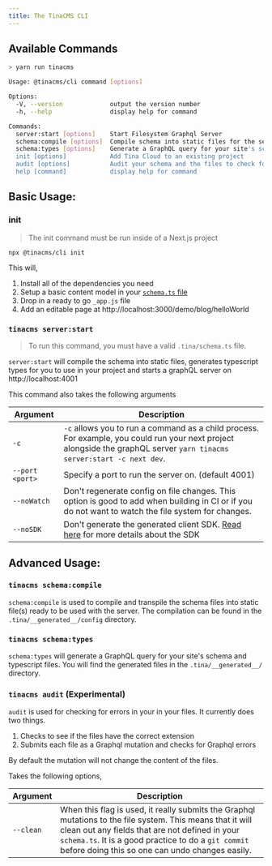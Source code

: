 ```yaml
---
title: The TinaCMS CLI
---
```


## Available Commands

```sh
> yarn run tinacms

Usage: @tinacms/cli command [options]

Options:
  -V, --version             output the version number
  -h, --help                display help for command

Commands:
  server:start [options]    Start Filesystem Graphql Server
  schema:compile [options]  Compile schema into static files for the server
  schema:types [options]    Generate a GraphQL query for your site's schema, (and optionally Typescript types)
  init [options]            Add Tina Cloud to an existing project
  audit [options]           Audit your schema and the files to check for errors
  help [command]            display help for command
```

## Basic Usage:

### init

> The init command must be run inside of a Next.js project

```bash,copy
npx @tinacms/cli init
```

This will,

1. Install all of the dependencies you need
2. Setup a basic content model in your [`schema.ts` file](/docs/schema/)
3. Drop in a ready to go `_app.js` file
4. Add an editable page at http://localhost:3000/demo/blog/helloWorld

### `tinacms server:start`

> To run this command, you must have a valid `.tina/schema.ts` file.

`server:start` will compile the schema into static files, generates typescript types for you to use in your project and starts a graphQL server on http://localhost:4001

This command also takes the following arguments

| Argument        | Description                                                                                                                                                             |
| --------------- | ----------------------------------------------------------------------------------------------------------------------------------------------------------------------- |
| `-c`            | `-c` allows you to run a command as a child process. For example, you could run your next project alongside the graphQL server `yarn tinacms server:start -c next dev`. |
| `--port <port>` | Specify a port to run the server on. (default 4001)                                                                                                                     |
| `--noWatch`     | Don't regenerate config on file changes. This option is good to add when building in CI or if you do not want to watch the file system for changes.                     |
| `--noSDK`       | Don't generate the generated client SDK. [Read here](/docs/graphql/client/) for more details about the SDK                                                              |




## Advanced Usage:
### `tinacms schema:compile`

`schema:compile` is used to compile and transpile the schema files into static file(s) ready to be used with the server. The compilation can be found in the `.tina/__generated__/config` directory.


### `tinacms schema:types` 

`schema:types` will generate a GraphQL query for your site's schema and typescript files. You will find the generated files in the `.tina/__generated__/` directory.

### `tinacms audit` (Experimental)

`audit` is used for checking for errors in your in your files. It currently does two things.

1. Checks to see if the files have the correct extension
2. Submits each file as a Graphql mutation and checks for Graphql errors

By default the mutation will not change the content of the files.

Takes the following options,

| Argument  | Description                                                                                                                                                                                                                                                             |
| --------- | ----------------------------------------------------------------------------------------------------------------------------------------------------------------------------------------------------------------------------------------------------------------------- |
| `--clean` | When this flag is used, it really submits the Graphql mutations to the file system. This means that it will clean out any fields that are not defined in your `schema.ts`. It is a good practice to do a `git commit` before doing this so one can undo changes easily. |